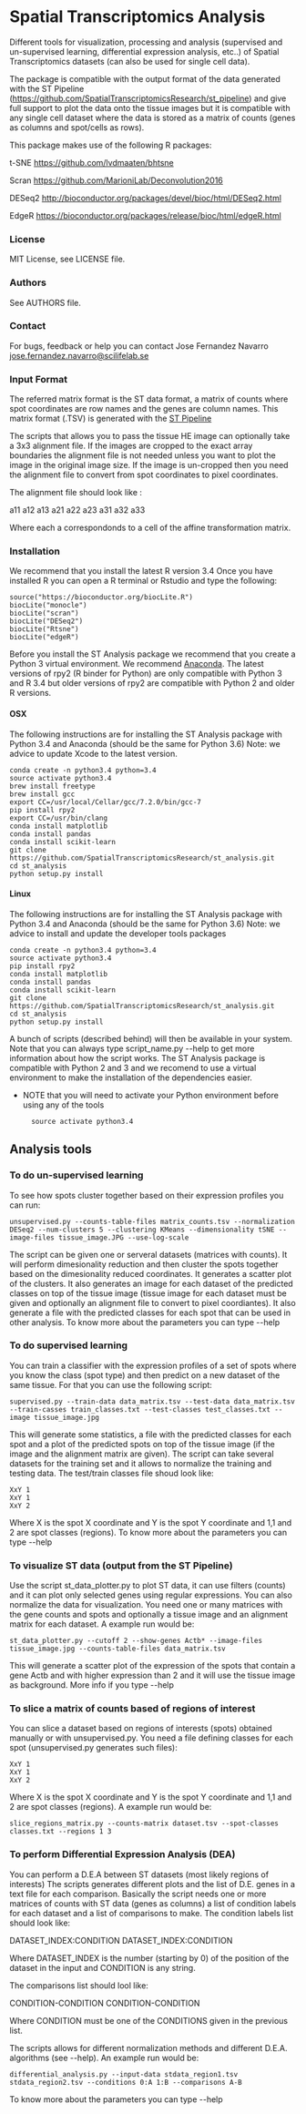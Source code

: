 # Spatial Transcriptomics Analysis 

Different tools for visualization, processing and analysis (supervised and un-supervised learning,
differential expression analysis, etc..) of Spatial Transcriptomics datasets (can also be used for single cell data).

The package is compatible with the output format of the data generated with the
ST Pipeline (https://github.com/SpatialTranscriptomicsResearch/st_pipeline) and give full
support to plot the data onto the tissue images but it is compatible with any single cell dataset
where the data is stored as a matrix of counts (genes as columns and spot/cells as rows).

This package makes use of the following R packages:

t-SNE
https://github.com/lvdmaaten/bhtsne

Scran
https://github.com/MarioniLab/Deconvolution2016

DESeq2
http://bioconductor.org/packages/devel/bioc/html/DESeq2.html

EdgeR
https://bioconductor.org/packages/release/bioc/html/edgeR.html

### License
MIT License, see LICENSE file.

### Authors
See AUTHORS file.

### Contact
For bugs, feedback or help you can contact Jose Fernandez Navarro <jose.fernandez.navarro@scilifelab.se>

### Input Format
The referred matrix format is the ST data format, a matrix of counts where spot coordinates are row names
and the genes are column names. This matrix format (.TSV) is generated with the
[ST Pipeline](https://github.com/SpatialTranscriptomicsResearch/st_pipeline)

The scripts that allows you to pass the tissue HE image can optionally take a 3x3 alignment file.
If the images are cropped to the exact array boundaries the alignment file is not needed
unless you want to plot the image in the original image size. If the image is un-cropped
then you need the alignment file to convert from spot coordinates to pixel coordinates.

The alignment file should look like :

a11 a12 a13 a21 a22 a23 a31 a32 a33

Where each a correspondonds to a cell of the affine transformation matrix.

### Installation

We recommend that you install the latest R version 3.4 Once you have installed R you can open
a R terminal or Rstudio and type the following:

    source("https://bioconductor.org/biocLite.R")
    biocLite("monocle")
    biocLite("scran")
    biocLite("DESeq2")
    biocLite("Rtsne")
    biocLite("edgeR")
    
Before you install the ST Analysis package we recommend that you create a Python 3 virtual
environment. We recommend [Anaconda](https://anaconda.org/anaconda/python).
The latest versions of rpy2 (R binder for Python) are only compatible with Python 3 and R 3.4 but
older versions of rpy2 are compatible with Python 2 and older R versions.

#### OSX
The following instructions are for installing the ST Analysis package with Python 3.4 and Anaconda
(should be the same for Python 3.6)
Note: we advice to update Xcode to the latest version.

    conda create -n python3.4 python=3.4
    source activate python3.4
    brew install freetype
    brew install gcc
    export CC=/usr/local/Cellar/gcc/7.2.0/bin/gcc-7
    pip install rpy2
    export CC=/usr/bin/clang
    conda install matplotlib
    conda install pandas
    conda install scikit-learn
    git clone https://github.com/SpatialTranscriptomicsResearch/st_analysis.git
    cd st_analysis
    python setup.py install

#### Linux
The following instructions are for installing the ST Analysis package with Python 3.4 and Anaconda
(should be the same for Python 3.6)
Note: we advice to install and update the developer tools packages

    conda create -n python3.4 python=3.4
    source activate python3.4
    pip install rpy2
    conda install matplotlib
    conda install pandas
    conda install scikit-learn
    git clone https://github.com/SpatialTranscriptomicsResearch/st_analysis.git
    cd st_analysis
    python setup.py install

A bunch of scripts (described behind) will then be available in your system.
Note that you can always type script_name.py --help to get more information
about how the script works. 
The ST Analysis package is compatible with Python 2 and 3 and we recomend to use
a virtual environment to make the installation of the dependencies easier. 

* NOTE that you will need to activate your Python environment before using any of the tools

        source activate python3.4

## Analysis tools

### To do un-supervised learning
To see how spots cluster together based on their expression profiles you can run:

    unsupervised.py --counts-table-files matrix_counts.tsv --normalization DESeq2 --num-clusters 5 --clustering KMeans --dimensionality tSNE --image-files tissue_image.JPG --use-log-scale 
    
The script can be given one or serveral datasets (matrices with counts). It will perform dimesionality reduction
and then cluster the spots together based on the dimesionality reduced coordinates.
It generates a scatter plot of the clusters. It also generates an image for
each dataset of the predicted classes on top of the tissue image (tissue image for each dataset must be given and optionally
an alignment file to convert to pixel coordiantes).
It also generate a file with the predicted classes for each spot that can be used in other analysis.
To know more about the parameters you can type --help

### To do supervised learning
You can train a classifier with the expression profiles of a set of spots
where you know the class (spot type) and then predict on a new dataset
of the same tissue. For that you can use the following script:

    supervised.py --train-data data_matrix.tsv --test-data data_matrix.tsv --train-casses train_classes.txt --test-classes test_classes.txt --image tissue_image.jpg
    
This will generate some statistics, a file with the predicted classes for each spot and a plot of
the predicted spots on top of the tissue image (if the image and the alignment matrix are given).
The script can take several datasets for the training set and it allows to normalize the training and testing data.
The test/train classes file shoud look like:

    XxY 1
    XxY 1
    XxY 2

Where X is the spot X coordinate and Y is the spot Y coordinate and 1,1 and 2 are
spot classes (regions).
To know more about the parameters you can type --help

### To visualize ST data (output from the ST Pipeline) 
Use the script st_data_plotter.py to plot ST data, it can use
filters (counts) and it can plot only selected genes using regular expressions. 
You can also normalize the data for visualization.
You need one or many matrices with the gene counts and spots and optionally
a tissue image and an alignment matrix for each dataset. A example run would be:

    st_data_plotter.py --cutoff 2 --show-genes Actb* --image-files tissue_image.jpg --counts-table-files data_matrix.tsv
    
This will generate a scatter plot of the expression of the spots that contain a gene Actb and
with higher expression than 2 and it will use the tissue image as background.
More info if you type --help
  
### To slice a matrix of counts based of regions of interest
You can slice a dataset based on regions of interests (spots) obtained
manually or with unsupervised.py. You need a file defining classes for each spot
(unsupervised.py generates such files):

    XxY 1
    XxY 1
    XxY 2

Where X is the spot X coordinate and Y is the spot Y coordinate and 1,1 and 2 are
spot classes (regions).
A example run would be:

    slice_regions_matrix.py --counts-matrix dataset.tsv --spot-classes classes.txt --regions 1 3

### To perform Differential Expression Analysis (DEA)
You can perform a D.E.A between ST datasets (most likely regions of interests)
The scripts generates different plots and the list of D.E. genes in a text file for each comparison.
Basically the script needs one or more matrices of counts with ST data (genes as columns) a list
of condition labels for each dataset and a list of comparisons to make. 
The condition labels list should look like:

DATASET_INDEX:CONDITION DATASET_INDEX:CONDITION

Where DATASET_INDEX is the number (starting by 0) of the position of the dataset 
in the input and CONDITION is any string. 

The comparisons list should lool like:

CONDITION-CONDITION CONDITION-CONDITION 

Where CONDITION must be one of the CONDITIONS given in the previous list.

The scripts allows for different normalization methods and
different D.E.A. algorithms (see --help). An example run would be:

    differential_analysis.py --input-data stdata_region1.tsv stdata_region2.tsv --conditions 0:A 1:B --comparisons A-B
    
To know more about the parameters you can type --help

